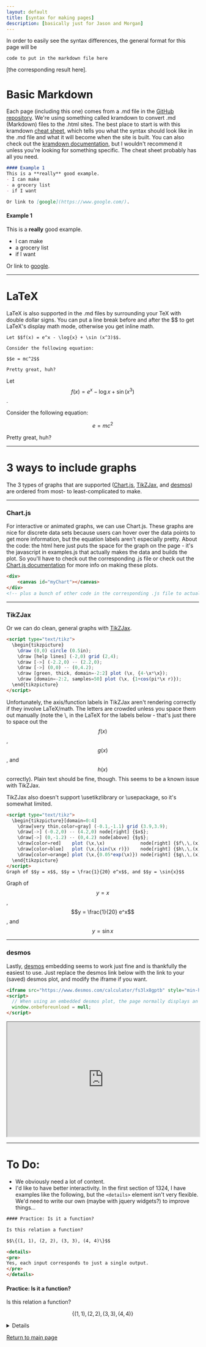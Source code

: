 ```yaml
---
layout: default
title: [syntax for making pages]
description: [basically just for Jason and Morgan]
---
```


In order to easily see the syntax differences, the general format for this page will be
```
code to put in the markdown file here
```
[the corresponding result here].

Basic Markdown
===

Each page (including this one) comes from a .md file in the [GitHub repository](https://github.com/jkeneda/business-math).  We're using something called kramdown to convert .md (Markdown) files to the .html sites.  The best place to start is with this kramdown [cheat sheet](https://aoterodelaroza.github.io/devnotes/kramdown-cheatsheet/), which tells you what the syntax should look like in the .md file and what it will become when the site is built.  You can also check out the [kramdown documentation](https://kramdown.gettalong.org/syntax.html), but I wouldn't recommend it unless you're looking for something specific.  The cheat sheet probably has all you need.

``` markdown
#### Example 1
This is a **really** good example.
- I can make
- a grocery list
- if I want

Or link to [google](https://www.google.com/).
````
#### Example 1
This is a **really** good example.
- I can make
- a grocery list
- if I want

Or link to [google](https://www.google.com/).

---

LaTeX
===

LaTeX is also supported in the .md files by surrounding your TeX with double dollar signs.  You can put a line break before and after the \$\$ to get LaTeX's display math mode, otherwise you get inline math.

```
Let $$f(x) = e^x - \log{x} + \sin (x^3)$$.

Consider the following equation:

$$e = mc^2$$

Pretty great, huh?
```
Let $$f(x) = e^x - \log{x} + \sin (x^3)$$.

Consider the following equation:

$$e = mc^2$$

Pretty great, huh?

---

3 ways to include graphs
===

The 3 types of graphs that are supported ([Chart.js](https://www.chartjs.org/), [TikZJax](https://github.com/kisonecat/tikzjax), and [desmos](https://www.desmos.com)) are ordered from most- to least-complicated to make.

---

### Chart.js

For interactive or animated graphs, we can use Chart.js.  These graphs are nice for discrete data sets because users can hover over the data points to get more information, but the equation labels aren't especially pretty.  About the code: the html here just puts the space for the graph on the page - it's the javascript in examples.js that actually makes the data and builds the plot.  So you'll have to check out the corresponding .js file or check out the [Chart.js documentation](https://www.chartjs.org/) for more info on making these plots.

``` html
<div>
    <canvas id="myChart"></canvas>
</div>
<!-- plus a bunch of other code in the corresponding .js file to actually build the chart -->
```

<div>
    <canvas id="myChart"></canvas>
</div>

---

### TikZJax

Or we can do clean, general graphs with [TikZJax](https://github.com/kisonecat/tikzjax).

``` html
<script type="text/tikz">
  \begin{tikzpicture}
    \draw (0,0) circle (0.5in);
    \draw [help lines] (-2,0) grid (2,4); 
    \draw [->] (-2.2,0) -- (2.2,0); 
    \draw [->] (0,0) -- (0,4.2); 
    \draw [green, thick, domain=-2:2] plot (\x, {4-\x*\x}); 
    \draw [domain=-2:2, samples=50] plot (\x, {1+cos(pi*\x r)});
  \end{tikzpicture}
</script>
```

<script type="text/tikz">
  \begin{tikzpicture}
    \draw (0,0) circle (0.5in);
    \draw [help lines] (-2,0) grid (2,4); 
    \draw [->] (-2.2,0) -- (2.2,0); 
    \draw [->] (0,0) -- (0,4.2); 
    \draw [green, thick, domain=-2:2] plot (\x, {4-\x*\x}); 
    \draw [domain=-2:2, samples=50] plot (\x, {1+cos(pi*\x r)});
  \end{tikzpicture}
</script>

Unfortunately, the axis/function labels in TikZJax aren't rendering correctly if they involve LaTeX/math.  The letters are crowded unless you space them out manually (note the \\, in the LaTeX for the labels below - that's just there to space out the $$f(x)$$, $$g(x)$$, and $$h(x)$$ correctly).  Plain text should be fine, though.  This seems to be a known issue with TikZJax.

TikZJax also doesn't support \usetikzlibrary or \usepackage, so it's somewhat limited.

``` html
<script type="text/tikz">
  \begin{tikzpicture}[domain=0:4] 
    \draw[very thin,color=gray] (-0.1,-1.1) grid (3.9,3.9);
    \draw[->] (-0.2,0) -- (4.2,0) node[right] {$x$}; 
    \draw[->] (0,-1.2) -- (0,4.2) node[above] {$y$};
    \draw[color=red]    plot (\x,\x)             node[right] {$f\,\,(x)$}; 
    \draw[color=blue]   plot (\x,{sin(\x r)})    node[right] {$h\,\,(x)$}; 
    \draw[color=orange] plot (\x,{0.05*exp(\x)}) node[right] {$g\,\,(x)$};
  \end{tikzpicture}
</script>
Graph of $$y = x$$, $$y = \frac{1}{20} e^x$$, and $$y = \sin{x}$$
```

<script type="text/tikz">
  \begin{tikzpicture}[domain=0:4] 
    \draw[very thin,color=gray] (-0.1,-1.1) grid (3.9,3.9);
    \draw[->] (-0.2,0) -- (4.2,0) node[right] {$x$}; 
    \draw[->] (0,-1.2) -- (0,4.2) node[above] {$y$};
    \draw[color=red]    plot (\x,\x)             node[right] {$f\,\,(x)$}; 
    \draw[color=blue]   plot (\x,{sin(\x r)})    node[right] {$h\,\,(x)$}; 
    \draw[color=orange] plot (\x,{0.05*exp(\x)}) node[right] {$g\,\,(x)$};
  \end{tikzpicture}
</script>
Graph of $$y = x$$, $$y = \frac{1}{20} e^x$$, and $$y = \sin{x}$$

---

### desmos

Lastly, [desmos](https://www.desmos.com) embedding seems to work just fine and is thankfully the easiest to use.  Just replace the desmos link below with the link to your (saved) desmos plot, and modify the iframe if you want.
``` html
<iframe src="https://www.desmos.com/calculator/fs3lx8gptb" style="min-height:300px" width="100%"></iframe>
<script>
  // When using an embedded desmos plot, the page normally displays an alert when the user tries to leave.  This script disables that alert.
  window.onbeforeunload = null;
</script>
```
<iframe src="https://www.desmos.com/calculator/fs3lx8gptb" style="min-height:300px" width="100%"></iframe>
<script>
  // When using an embedded desmos plot, the page normally displays an alert when the user tries to leave.  This script disables that alert.
  window.onbeforeunload = null;
</script>

---

To Do:
===

- We obviously need a lot of content.
- I'd like to have better interactivity.  In the first section of 1324, I have examples like the following, but the `<details>` element isn't very flexible.  We'd need to write our own (maybe with jquery widgets?) to improve things...

``` html
#### Practice: Is it a function?

Is this relation a function?

$$\{(1, 1), (2, 2), (3, 3), (4, 4)\}$$

<details>
<pre>
Yes, each input corresponds to just a single output.
</pre>
</details>
```
#### Practice: Is it a function?

Is this relation a function?

$$\{(1, 1), (2, 2), (3, 3), (4, 4)\}$$

<details>
<pre>
Yes, each input corresponds to just a single output.
</pre>
</details>

[Return to main page](../index.html)

<script src="chart.js">
</script>

<script src="chartjs-plugin-functions.js">
</script>

<script src="examples.js">// Creates local chart and handles events
</script>